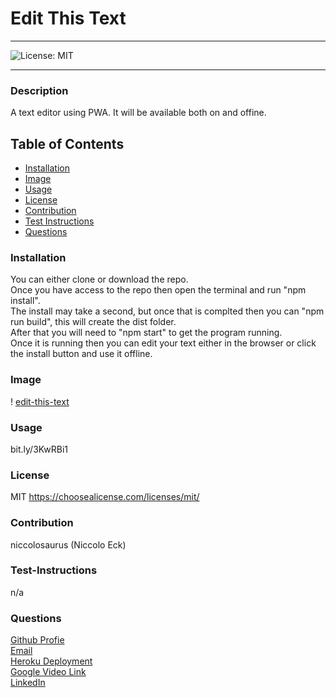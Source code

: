 # Edit This Text

---

![License: MIT](https://img.shields.io/badge/License-MIT-yellow.svg)

---

### Description

A text editor using PWA. It will be available both on and offine.

## Table of Contents

- [Installation](#installation)
- [Image](#image)
- [Usage](#usage)
- [License](#license)
- [Contribution](#contribution)
- [Test Instructions](#test-instructions)
- [Questions](#questions)

### Installation

You can either clone or download the repo. </br> Once you have access to the repo then open the terminal and run "npm install". </br> The install may take a second, but once that is complted then you can "npm run build", this will create the dist folder. </br> After that you will need to "npm start" to get the program running. </br> Once it is running then you can edit your text either in the browser or click the install button and use it offline.

### Image

!
[edit-this-text](./client/src/images/edit-this-text.PNG)

### Usage

bit.ly/3KwRBi1

### License

MIT
https://choosealicense.com/licenses/mit/

### Contribution

niccolosaurus (Niccolo Eck)

### Test-Instructions

n/a

### Questions

[Github Profie](https://github.com/niccolosaurus)</br>
[Email](nicco.eck@gmail.com)</br>
[Heroku Deployment](https://edit-this-text.herokuapp.com/) </br>
[Google Video Link](bit.ly/3KwRBi1) </br>
[LinkedIn](https://www.linkedin.com/in/niccolo-eck-195714223/) </br>
